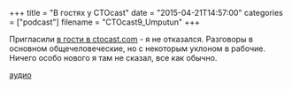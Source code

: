 +++
title = "В гостях у CTOcast"
date = "2015-04-21T14:57:00"
categories = ["podcast"]
filename = "CTOcast9_Umputun"
+++


Пригласили [в гости в ctocast.com](http://ctocast.com/post/117019167873/ctocast-9-umputun-umputun-com) - я не отказaлся. Разговоры в основном общечеловеческие, но с некоторым уклоном в рабочие. Ничего особо нового я там не сказал, все как обычно.

[аудио](http://traffic.libsyn.com/ctocast/CTOcast9_Umputun.mp3)
<audio src="http://traffic.libsyn.com/ctocast/CTOcast9_Umputun.mp3" preload="none"></audio>